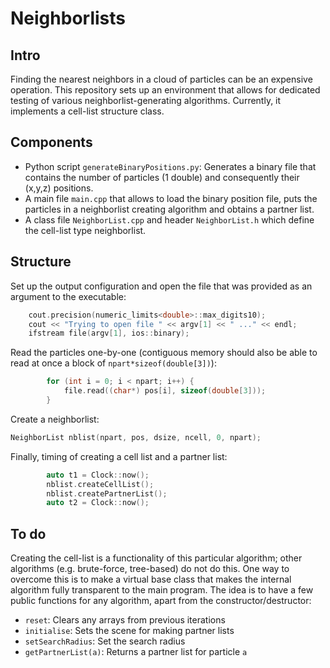 # Neighborlists 

## Intro
Finding the nearest neighbors in a cloud of particles can be an expensive
operation. This repository sets up an environment that allows for dedicated 
testing of various neighborlist-generating algorithms. Currently, it implements
a cell-list structure class.

## Components
* Python script `generateBinaryPositions.py`: Generates a binary file that 
contains the number of particles (1 double) and consequently their (x,y,z) 
positions.
* A main file `main.cpp` that allows to load the binary position file, puts the particles 
in a neighborlist creating algorithm and obtains a partner list. 
* A class file `NeighborList.cpp` and header `NeighborList.h` which define the
cell-list type neighborlist.

## Structure
Set up the output configuration and open the file that was provided as an 
argument to the executable:

```cpp
    cout.precision(numeric_limits<double>::max_digits10);
    cout << "Trying to open file " << argv[1] << " ..." << endl;
    ifstream file(argv[1], ios::binary);
```

Read the particles one-by-one (contiguous memory should also be able to read at 
once a block of `npart*sizeof(double[3])`):
```cpp
        for (int i = 0; i < npart; i++) {
            file.read((char*) pos[i], sizeof(double[3]));
        }

```

Create a neighborlist:
```cpp
NeighborList nblist(npart, pos, dsize, ncell, 0, npart);
```

Finally, timing of creating a cell list and a partner list:
```cpp
        auto t1 = Clock::now();
        nblist.createCellList();
        nblist.createPartnerList();
        auto t2 = Clock::now();
```

## To do
Creating the cell-list is a functionality of this particular algorithm; other 
algorithms (e.g. brute-force, tree-based) do not do this. One way to overcome 
this is to make a virtual base class that makes the internal algorithm fully 
transparent to the main program. The idea is to have a few public functions for 
any algorithm, apart from the constructor/destructor:
* `reset`: Clears any arrays from previous iterations
* `initialise`: Sets the scene for making partner lists
* `setSearchRadius`: Set the search radius
* `getPartnerList(a)`: Returns a partner list for particle `a`

